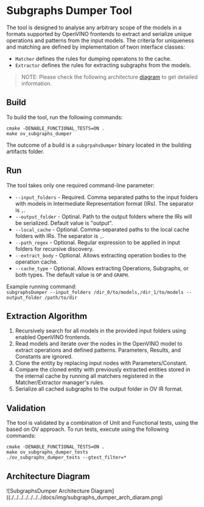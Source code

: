 # Subgraphs Dumper Tool

The tool is designed to analyse any arbitrary scope of the models in a formats supported by OpenVINO frontends
to extract and serialize unique operations and patterns from the input models. The criteria for 
uniqueness and matching are defined by implementation of twon interface classes:
* `Matcher` defines the rules for dumping operatons to the cache.
* `Extractor` defines the rules for extracting subgraphs from the models.

> NOTE:
> Please check the following architecture [diagram](./../../../../../../docs/img/subgraphs_dumper_arch_diaram.png) to get detailed information.

## Build

To build the tool, run the following commands: 
```
cmake -DENABLE_FUNCTIONAL_TESTS=ON .
make ov_subgraphs_dumper
```
The outcome of a build is a `subgrpahsDumper` binary located in the building artifacts folder.

## Run
The tool takes only one required command-line parameter:    
* `--input_folders` - Required. Comma separated paths to the input folders with models in Intermediate Representation format (IRs). The separator is `,`.
* `--output_folder` - Optinal. Path to the output folders where the IRs will be serialized. Default value is "output".
* `--local_cache` - Optional. Comma-separated paths to the local cache folders with IRs. The separator is `,`.
* `--path_regex` - Optional. Regular expression to be applied in input folders for recursive discovery.
* `--extract_body` - Optional. Allows extracting operation bodies to the operation cache.
* `--cache_type` - Optional. Allows extracting Operations, Subgraphs, or both types. The default value is `OP` and `GRAPH`.

Example running command:   
```subgraphsDumper --input_folders /dir_0/to/models,/dir_1/to/models --output_folder /path/to/dir```

## Extraction Algorithm
1. Recursively search for all models in the provided input folders using enabled OpenVINO frontends.
2. Read models and iterate over the nodes in the OpenVINO model to extract operations and defined patterns. Parameters, Results, and Constants are ignored.
3. Clone the entity by replacing input nodes with Parameters/Constant.
4. Compare the cloned entity with previously extracted entities stored in the internal cache by running all matchers registered in the Matcher/Extractor manager's rules.
5. Serialize all cached subgraphs to the output folder in OV IR format.

## Validation
The tool is validated by a combination of Unit and Functional tests, using the based on OV approach. To run tests, execute using the following commands:
```
cmake -DENABLE_FUNCTIONAL_TESTS=ON .
make ov_subgraphs_dumper_tests
./ov_subgraphs_dumper_tests --gtest_filter=*
```

## Architecture Diagram
![SubgraphsDumper Architecture Diagram]((./../../../../../../docs/img/subgraphs_dumper_arch_diaram.png)
